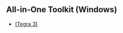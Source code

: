 ## All-in-One Toolkit (Windows)

* [(Tegra 3)](http://forum.xda-developers.com/showthread.php?t=1604439)